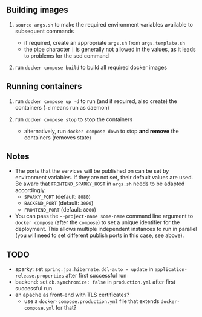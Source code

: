 ## Building images

1) `source args.sh` to make the required environment variables available to subsequent commands
	* if required, create an appropriate `args.sh` from `args.template.sh`
	* the pipe character `|` is generally not allowed in the values, as it leads to problems for the sed command

2) run `docker compose build` to build all required docker images

## Running containers

1) run `docker compose up -d` to run (and if required, also create) the containers (`-d` means run as daemon)

2) run `docker compose stop` to stop the containers
	* alternatively, run `docker compose down` to stop **and remove** the containers (removes state)

## Notes

* The ports that the services will be published on can be set by environment variables. If they are not set, their default values are used. Be aware that `FRONTEND_SPARKY_HOST` in `args.sh` needs to be adapted accordingly.
	* `SPARKY_PORT` (default: `8080`)
	* `BACKEND_PORT` (default: `3000`)
	* `FRONTEND_PORT`  (default: `8000`)
* You can pass the `--project-name some-name` command line argument to `docker compose` (after the `compose`) to set a unique identifier for the deployment. This allows multiple independent instances to run in parallel (you will need to set different publish ports in this case, see above).

## TODO

- sparky: set `spring.jpa.hibernate.ddl-auto = update` in `application-release.properties` after first successful run
- backend: set `db.synchronize: false` in `production.yml` after first successful run
- an apache as front-end with TLS certificates?
	- use a `docker-compose.production.yml` file that extends `docker-compose.yml` for that?
